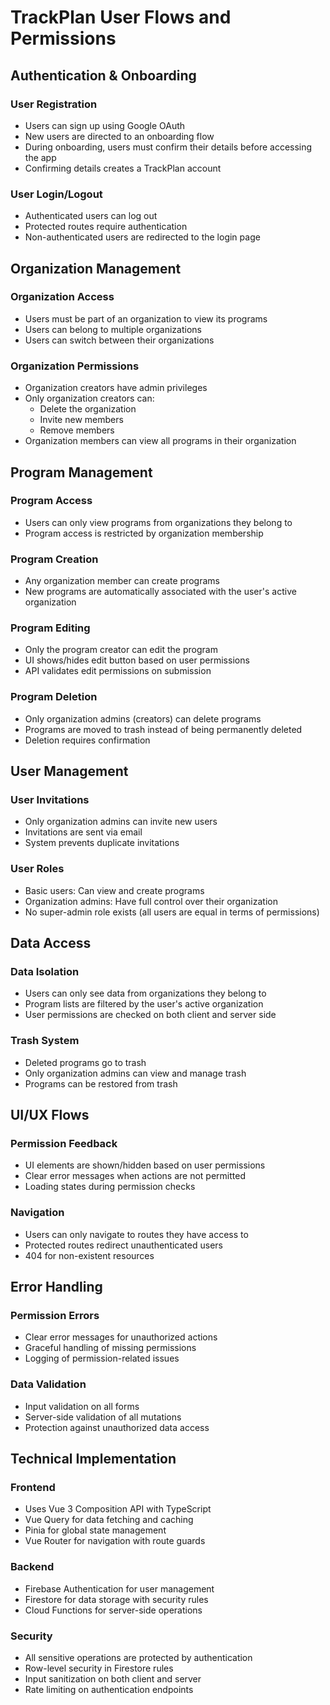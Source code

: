 # TrackPlan User Flows and Permissions

## Authentication & Onboarding

### User Registration

- Users can sign up using Google OAuth
- New users are directed to an onboarding flow
- During onboarding, users must confirm their details before accessing the app
- Confirming details creates a TrackPlan account

### User Login/Logout

- Authenticated users can log out
- Protected routes require authentication
- Non-authenticated users are redirected to the login page

## Organization Management

### Organization Access

- Users must be part of an organization to view its programs
- Users can belong to multiple organizations
- Users can switch between their organizations

### Organization Permissions

- Organization creators have admin privileges
- Only organization creators can:
  - Delete the organization
  - Invite new members
  - Remove members
- Organization members can view all programs in their organization

## Program Management

### Program Access

- Users can only view programs from organizations they belong to
- Program access is restricted by organization membership

### Program Creation

- Any organization member can create programs
- New programs are automatically associated with the user's active organization

### Program Editing

- Only the program creator can edit the program
- UI shows/hides edit button based on user permissions
- API validates edit permissions on submission

### Program Deletion

- Only organization admins (creators) can delete programs
- Programs are moved to trash instead of being permanently deleted
- Deletion requires confirmation

## User Management

### User Invitations

- Only organization admins can invite new users
- Invitations are sent via email
- System prevents duplicate invitations

### User Roles

- Basic users: Can view and create programs
- Organization admins: Have full control over their organization
- No super-admin role exists (all users are equal in terms of permissions)

## Data Access

### Data Isolation

- Users can only see data from organizations they belong to
- Program lists are filtered by the user's active organization
- User permissions are checked on both client and server side

### Trash System

- Deleted programs go to trash
- Only organization admins can view and manage trash
- Programs can be restored from trash

## UI/UX Flows

### Permission Feedback

- UI elements are shown/hidden based on user permissions
- Clear error messages when actions are not permitted
- Loading states during permission checks

### Navigation

- Users can only navigate to routes they have access to
- Protected routes redirect unauthenticated users
- 404 for non-existent resources

## Error Handling

### Permission Errors

- Clear error messages for unauthorized actions
- Graceful handling of missing permissions
- Logging of permission-related issues

### Data Validation

- Input validation on all forms
- Server-side validation of all mutations
- Protection against unauthorized data access

## Technical Implementation

### Frontend

- Uses Vue 3 Composition API with TypeScript
- Vue Query for data fetching and caching
- Pinia for global state management
- Vue Router for navigation with route guards

### Backend

- Firebase Authentication for user management
- Firestore for data storage with security rules
- Cloud Functions for server-side operations

### Security

- All sensitive operations are protected by authentication
- Row-level security in Firestore rules
- Input sanitization on both client and server
- Rate limiting on authentication endpoints
